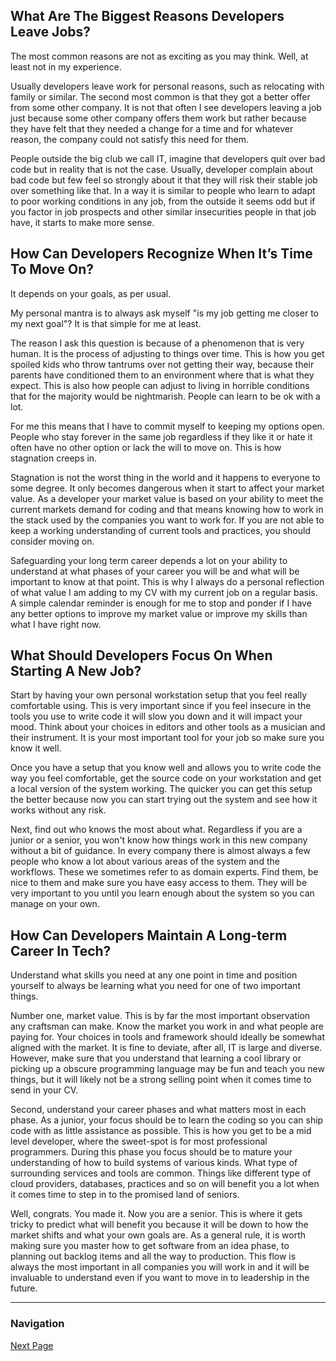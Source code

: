 ## What Are The Biggest Reasons Developers Leave Jobs?

The most common reasons are not as exciting as you may think.
Well, at least not in my experience.

Usually developers leave work for personal reasons, such as
relocating with family or similar. The second most common is
that they got a better offer from some other company. It is
not that often I see developers leaving a job just because
some other company offers them work but rather because they
have felt that they needed a change for a time and for whatever
reason, the company could not satisfy this need for them.

People outside the big club we call IT, imagine that developers
quit over bad code but in reality that is not the case.
Usually, developer complain about bad code but few feel so
strongly about it that they will risk their stable job over
something like that. In a way it is similar to people who learn
to adapt to poor working conditions in any job, from the outside
it seems odd but if you factor in job prospects and other similar
insecurities people in that job have, it starts to make more sense.

## How Can Developers Recognize When It’s Time To Move On?

It depends on your goals, as per usual.

My personal mantra is to always ask myself "is my job getting
me closer to my next goal"? It is that simple for me at least.

The reason I ask this question is because of a phenomenon that
is very human. It is the process of adjusting to things over
time. This is how you get spoiled kids who throw tantrums over
not getting their way, because their parents have conditioned
them to an environment where that is what they expect.
This is also how people can adjust to living in horrible conditions
that for the majority would be nightmarish. People can learn to
be ok with a lot.

For me this means that I have to commit myself to keeping my options
open. People who stay forever in the same job regardless if they
like it or hate it often have no other option or lack the will
to move on. This is how stagnation creeps in.

Stagnation is not the worst thing in the world and it happens to
everyone to some degree. It only becomes dangerous when it start
to affect your market value. As a developer your market value is
based on your ability to meet the current markets demand for coding
and that means knowing how to work in the stack used by the companies
you want to work for. If you are not able to keep a working understanding
of current tools and practices, you should consider moving on.

Safeguarding your long term career depends a lot on your ability to
understand at what phases of your career you will be and what will
be important to know at that point. This is why I always do a personal
reflection of what value I am adding to my CV with my current job on
a regular basis. A simple calendar reminder is enough for me to stop
and ponder if I have any better options to improve my market value
or improve my skills than what I have right now.

## What Should Developers Focus On When Starting A New Job?

Start by having your own personal workstation setup that you feel
really comfortable using. This is very important since if you feel
insecure in the tools you use to write code it will slow you down
and it will impact your mood. Think about your choices in editors
and other tools as a musician and their instrument. It is your most
important tool for your job so make sure you know it well.

Once you have a setup that you know well and allows you to write code
the way you feel comfortable, get the source code on your workstation
and get a local version of the system working. The quicker you can
get this setup the better because now you can start trying out the
system and see how it works without any risk.

Next, find out who knows the most about what. Regardless if you are
a junior or a senior, you won't know how things work in this new
company without a bit of guidance. In every company there is almost
always a few people who know a lot about various areas of the system
and the workflows. These we sometimes refer to as domain experts.
Find them, be nice to them and make sure you have easy access to them.
They will be very important to you until you learn enough about the
system so you can manage on your own.

## How Can Developers Maintain A Long-term Career In Tech?

Understand what skills you need at any one point in time and
position yourself to always be learning what you need for one
of two important things.

Number one, market value. This is by far the most important observation
any craftsman can make. Know the market you work in and what people
are paying for. Your choices in tools and framework should ideally
be somewhat aligned with the market. It is fine to deviate, after all,
IT is large and diverse. However, make sure that you understand that
learning a cool library or picking up a obscure programming language
may be fun and teach you new things, but it will likely not be a
strong selling point when it comes time to send in your CV.

Second, understand your career phases and what matters most in
each phase. As a junior, your focus should be to learn the coding so
you can ship code with as little assistance as possible. This is how
you get to be a mid level developer, where the sweet-spot is for most
professional programmers. During this phase you focus should be to
mature your understanding of how to build systems of various kinds.
What type of surrounding services and tools are common. Things like
different type of cloud providers, databases, practices and so on
will benefit you a lot when it comes time to step in to the promised
land of seniors.

Well, congrats. You made it. Now you are a senior. This is where it
gets tricky to predict what will benefit you because it will be down
to how the market shifts and what your own goals are. As a general
rule, it is worth making sure you master how to get software from an
idea phase, to planning out backlog items and all the way to production.
This flow is always the most important in all companies you will work
in and it will be invaluable to understand even if you want to move
in to leadership in the future.

---

### Navigation

[Next Page](career_growth_and_job_market/page_032.md)
